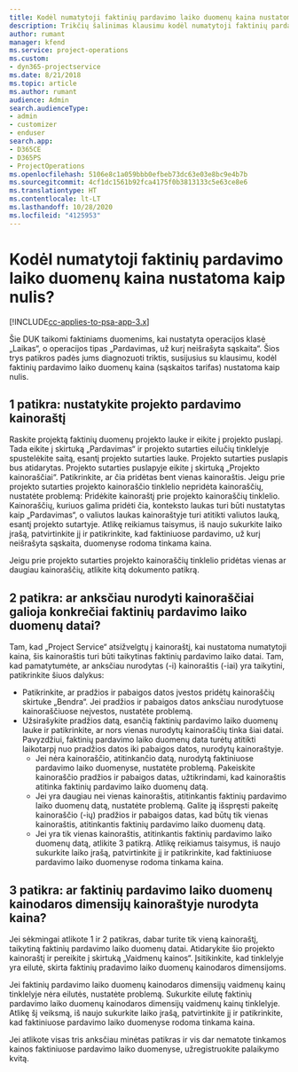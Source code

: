 ```yaml
---
title: Kodėl numatytoji faktinių pardavimo laiko duomenų kaina nustatoma kaip nulis?
description: Trikčių šalinimas klausimu kodėl numatytoji faktinių pardavimo laiko duomenų kaina nustatoma kaip 0.
author: rumant
manager: kfend
ms.service: project-operations
ms.custom:
- dyn365-projectservice
ms.date: 8/21/2018
ms.topic: article
ms.author: rumant
audience: Admin
search.audienceType:
- admin
- customizer
- enduser
search.app:
- D365CE
- D365PS
- ProjectOperations
ms.openlocfilehash: 5106e8c1a059bbb0efbeb73dc63e03e8bc9e4b7b
ms.sourcegitcommit: 4cf1dc1561b92fca4175f0b3813133c5e63ce8e6
ms.translationtype: HT
ms.contentlocale: lt-LT
ms.lasthandoff: 10/28/2020
ms.locfileid: "4125953"
---
```

# <a name="why-is-price-defaulting-to-zero-on-time-sales-actuals"></a>Kodėl numatytoji faktinių pardavimo laiko duomenų kaina nustatoma kaip nulis?

[!INCLUDE[cc-applies-to-psa-app-3.x](../includes/cc-applies-to-psa-app-3x.md)]

Šie DUK taikomi faktiniams duomenims, kai nustatyta operacijos klasė „Laikas“, o operacijos tipas „Pardavimas, už kurį neišrašyta sąskaita“. Šios trys patikros padės jums diagnozuoti triktis, susijusius su klausimu, kodėl faktinių pardavimo laiko duomenų kaina (sąskaitos tarifas) nustatoma kaip nulis.

## <a name="check-1-identify-the-sales-price-list-for-the-project"></a>1 patikra: nustatykite projekto pardavimo kainoraštį

Raskite projektą faktinių duomenų projekto lauke ir eikite į projekto puslapį. Tada eikite į skirtuką „Pardavimas“ ir projekto sutarties eilučių tinklelyje spustelėkite saitą, esantį projekto sutarties lauke. Projekto sutarties puslapis bus atidarytas. Projekto sutarties puslapyje eikite į skirtuką „Projekto kainoraščiai“. Patikrinkite, ar čia pridėtas bent vienas kainoraštis. Jeigu prie projekto sutarties projekto kainoraščio tinklelio nepridėta kainoraščių, nustatėte problemą: Pridėkite kainoraštį prie projekto kainoraščių tinklelio. Kainoraščių, kuriuos galima pridėti čia, konteksto laukas turi būti nustatytas kaip „Pardavimas“, o valiutos laukas kainoraštyje turi atitikti valiutos lauką, esantį projekto sutartyje. Atlikę reikiamus taisymus, iš naujo sukurkite laiko įrašą, patvirtinkite jį ir patikrinkite, kad faktiniuose pardavimo, už kurį neišrašyta sąskaita, duomenyse rodoma tinkama kaina. 

Jeigu prie projekto sutarties projekto kainoraščių tinklelio pridėtas vienas ar daugiau kainoraščių, atlikite kitą dokumento patikrą.

## <a name="check-2-are-any-of-the-price-lists-identified-above-valid-for-the-specific-date-of-the-time-sales-actual"></a>2 patikra: ar anksčiau nurodyti kainoraščiai galioja konkrečiai faktinių pardavimo laiko duomenų datai?

Tam, kad „Project Service“ atsižvelgtų į kainoraštį, kai nustatoma numatytoji kaina, šis kainoraštis turi būti taikytinas faktinių pardavimo laiko datai. Tam, kad pamatytumėte, ar anksčiau nurodytas (-i) kainoraštis (-iai) yra taikytini, patikrinkite šiuos dalykus:
- Patikrinkite, ar pradžios ir pabaigos datos įvestos pridėtų kainoraščių skirtuke „Bendra“. Jei pradžios ir pabaigos datos anksčiau nurodytuose kainoraščiuose neįvestos, nustatėte problemą. 
- Užsirašykite pradžios datą, esančią faktinių pardavimo laiko duomenų lauke ir patikrinkite, ar nors vienas nurodytų kainoraščių tinka šiai datai. Pavyzdžiui, faktinių pardavimo laiko duomenų data turėtų atitikti laikotarpį nuo pradžios datos iki pabaigos datos, nurodytų kainoraštyje. 
    - Jei nėra kainoraščio, atitinkančio datą, nurodytą faktiniuose pardavimo laiko duomenyse, nustatėte problemą. Pakeiskite kainoraščio pradžios ir pabaigos datas, užtikrindami, kad kainoraštis atitinka faktinių pardavimo laiko duomenų datą. 
    - Jei yra daugiau nei vienas kainoraštis, atitinkantis faktinių pardavimo laiko duomenų datą, nustatėte problemą. Galite ją išspręsti pakeitę kainoraščio (-ių) pradžios ir pabaigos datas, kad būtų tik vienas kainoraštis, atitinkantis faktinių pardavimo laiko duomenų datą. 
    - Jei yra tik vienas kainoraštis, atitinkantis faktinių pardavimo laiko duomenų datą, atlikite 3 patikrą.
Atlikę reikiamus taisymus, iš naujo sukurkite laiko įrašą, patvirtinkite jį ir patikrinkite, kad faktiniuose pardavimo laiko duomenyse rodoma tinkama kaina.

## <a name="check-3-is-there-a-price-in-the-price-list-for-the-pricing-dimensions-on-the-time-sales-actual"></a>3 patikra: ar faktinių pardavimo laiko duomenų kainodaros dimensijų kainoraštyje nurodyta kaina?

Jei sėkmingai atlikote 1 ir 2 patikras, dabar turite tik vieną kainoraštį, taikytiną faktinių pardavimo laiko duomenų datai. Atidarykite šio projekto kainoraštį ir pereikite į skirtuką „Vaidmenų kainos“. Įsitikinkite, kad tinklelyje yra eilutė, skirta faktinių pradavimo laiko duomenų kainodaros dimensijoms.

Jei faktinių pardavimo laiko duomenų kainodaros dimensijų vaidmenų kainų tinklelyje nėra eilutės, nustatėte problemą. Sukurkite eilutę faktinių pardavimo laiko duomenų kainodaros dimensijų vaidmenų kainų tinklelyje. Atlikę šį veiksmą, iš naujo sukurkite laiko įrašą, patvirtinkite jį ir patikrinkite, kad faktiniuose pardavimo laiko duomenyse rodoma tinkama kaina.

Jei atlikote visas tris anksčiau minėtas patikras ir vis dar nematote tinkamos kainos faktiniuose pardavimo laiko duomenyse, užregistruokite palaikymo kvitą. 

